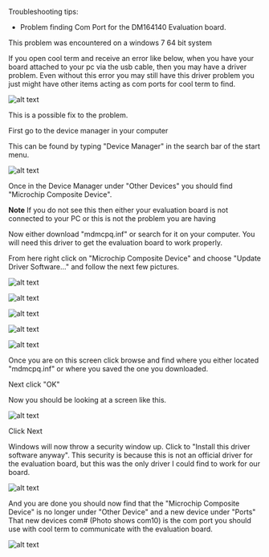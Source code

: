 Troubleshooting tips:

* Problem finding Com Port for the DM164140 Evaluation board.

This problem was encountered on a windows 7 64 bit system
 
If you open cool term and receive an error like below, when you have your board attached to your pc via the usb cable, then you may have a driver problem. Even without this error you may still have this driver problem you just might have other items acting as com ports for cool term to find.
 
![alt text](https://github.com/RShankar/Intro-to-Microprocessors/blob/master/Trouble%20Shooting/T1.png "Error")

This is a possible fix to the problem.

First go to the device manager in your computer

This can be found by typing "Device Manager" in the search bar of the start menu.

![alt text](https://github.com/RShankar/Intro-to-Microprocessors/blob/master/Trouble%20Shooting/T2.png "Start Menu")

Once in the Device Manager under "Other Devices" you should find "Microchip Composite Device".

**Note** If you do not see this then either your evaluation board is not connected to your PC or this is not the problem you are having

Now either download "mdmcpq.inf" or search for it on your computer. You will need this driver to get the evaluation board to work properly.

From here right click on "Microchip Composite Device" and choose "Update Driver Software..." and follow the next few pictures.

![alt text](https://github.com/RShankar/Intro-to-Microprocessors/blob/master/Trouble%20Shooting/T4.png)

![alt text](https://github.com/RShankar/Intro-to-Microprocessors/blob/master/Trouble%20Shooting/T5.png)

![alt text](https://github.com/RShankar/Intro-to-Microprocessors/blob/master/Trouble%20Shooting/T6.png)

![alt text](https://github.com/RShankar/Intro-to-Microprocessors/blob/master/Trouble%20Shooting/T7.png)

![alt text](https://github.com/RShankar/Intro-to-Microprocessors/blob/master/Trouble%20Shooting/T8.png)

Once you are on this screen click browse and find where you either located "mdmcpq.inf" or where you saved the one you downloaded.

Next click "OK"

Now you should be looking at a screen like this.

![alt text](https://github.com/RShankar/Intro-to-Microprocessors/blob/master/Trouble%20Shooting/T9.png)

Click Next 

Windows will now throw a security window up. Click to "Install this driver software anyway". This security is because this is not an official driver for the evaluation board, but this was the only driver I could find to work for our board.

![alt text](https://github.com/RShankar/Intro-to-Microprocessors/blob/master/Trouble%20Shooting/T10.png)

And you are done you should now find that the "Microchip Composite Device" is no longer under "Other Device" and a new device under "Ports" That new devices com# (Photo shows com10) is the com port you should use with cool term to communicate with the evaluation board.

![alt text](https://github.com/RShankar/Intro-to-Microprocessors/blob/master/Trouble%20Shooting/T11.png)
